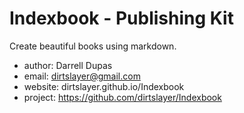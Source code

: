 <!--
![cover](./media/cover.jpg)
-->
# Indexbook - Publishing Kit
Create beautiful books using markdown.

- author: Darrell Dupas 
- email: dirtslayer@gmail.com
- website: dirtslayer.github.io/Indexbook
- project: https://github.com/dirtslayer/Indexbook



